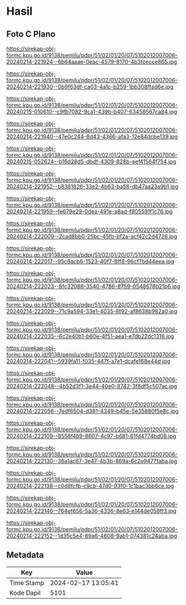 # Hasil

## Foto C Plano

https://sirekap-obj-formc.kpu.go.id/9138/pemilu/pdpr/51/02/01/20/07/5102012007006-20240214-221924--6b64aaae-0eac-4579-8170-4b3fcecce865.jpg

https://sirekap-obj-formc.kpu.go.id/9138/pemilu/pdpr/51/02/01/20/07/5102012007006-20240214-221930--0b9f63df-ca03-4a1c-b259-1bb308ffad6e.jpg

https://sirekap-obj-formc.kpu.go.id/9138/pemilu/pdpr/51/02/01/20/07/5102012007006-20240215-010610--c9fb7082-9ca1-439b-b407-63458567ca84.jpg

https://sirekap-obj-formc.kpu.go.id/9138/pemilu/pdpr/51/02/01/20/07/5102012007006-20240214-221940--47e0c244-8d43-4366-afa3-12e84dcbe139.jpg

https://sirekap-obj-formc.kpu.go.id/9138/pemilu/pdpr/51/02/01/20/07/5102012007006-20240215-052624--b16d28d5-dbdf-4309-828b-eef41564f754.jpg

https://sirekap-obj-formc.kpu.go.id/9138/pemilu/pdpr/51/02/01/20/07/5102012007006-20240214-221952--b8381826-33e2-4b63-ba58-db47aa23a9b1.jpg

https://sirekap-obj-formc.kpu.go.id/9138/pemilu/pdpr/51/02/01/20/07/5102012007006-20240214-221959--fe679e29-0dea-491e-a8ad-f805591f1c76.jpg

https://sirekap-obj-formc.kpu.go.id/9138/pemilu/pdpr/51/02/01/20/07/5102012007006-20240214-222009--2cad8bb0-25bc-45fb-bf2a-acf42c2d4726.jpg

https://sirekap-obj-formc.kpu.go.id/9138/pemilu/pdpr/51/02/01/20/07/5102012007006-20240214-222017--95c8acb6-1523-40f7-8ff8-96cf7bd44eea.jpg

https://sirekap-obj-formc.kpu.go.id/9138/pemilu/pdpr/51/02/01/20/07/5102012007006-20240214-222023--8fc32088-3540-4786-8759-0548678b21b6.jpg

https://sirekap-obj-formc.kpu.go.id/9138/pemilu/pdpr/51/02/01/20/07/5102012007006-20240214-222029--71c9a594-33e1-4035-8f92-af8638b982a0.jpg

https://sirekap-obj-formc.kpu.go.id/9138/pemilu/pdpr/51/02/01/20/07/5102012007006-20240214-222035--6c2e40b1-b60e-4f51-aea1-e7db22dc1316.jpg

https://sirekap-obj-formc.kpu.go.id/9138/pemilu/pdpr/51/02/01/20/07/5102012007006-20240214-222041--5939fa11-f035-447f-a7e1-dcafe168e44d.jpg

https://sirekap-obj-formc.kpu.go.id/9138/pemilu/pdpr/51/02/01/20/07/5102012007006-20240214-222048--4b52d3f1-3e44-40e0-8742-3f8df5c507ac.jpg

https://sirekap-obj-formc.kpu.go.id/9138/pemilu/pdpr/51/02/01/20/07/5102012007006-20240214-222056--7edf6504-d381-4349-b45e-5e35880f5e8c.jpg

https://sirekap-obj-formc.kpu.go.id/9138/pemilu/pdpr/51/02/01/20/07/5102012007006-20240214-222109--8558f4b9-8607-4c97-b681-61fd4774bd08.jpg

https://sirekap-obj-formc.kpu.go.id/9138/pemilu/pdpr/51/02/01/20/07/5102012007006-20240214-222130--36a1ac67-3e47-4b3b-869a-6c2e9477faba.jpg

https://sirekap-obj-formc.kpu.go.id/9138/pemilu/pdpr/51/02/01/20/07/5102012007006-20240214-222138--c0d8fcfb-c9cb-47d0-93f0-1c1bac3bb6ce.jpg

https://sirekap-obj-formc.kpu.go.id/9138/pemilu/pdpr/51/02/01/20/07/5102012007006-20240214-222146--764ef656-5a36-4336-8e63-e144de058ff3.jpg

https://sirekap-obj-formc.kpu.go.id/9138/pemilu/pdpr/51/02/01/20/07/5102012007006-20240214-222152--1d35c5e4-89a6-4608-9ab1-074381c24aba.jpg


## Metadata

| Key        | Value               |
| ---------- | ------------------- |
| Time Stamp | 2024-02-17 13:05:41 |
| Kode Dapil | 5101                |




